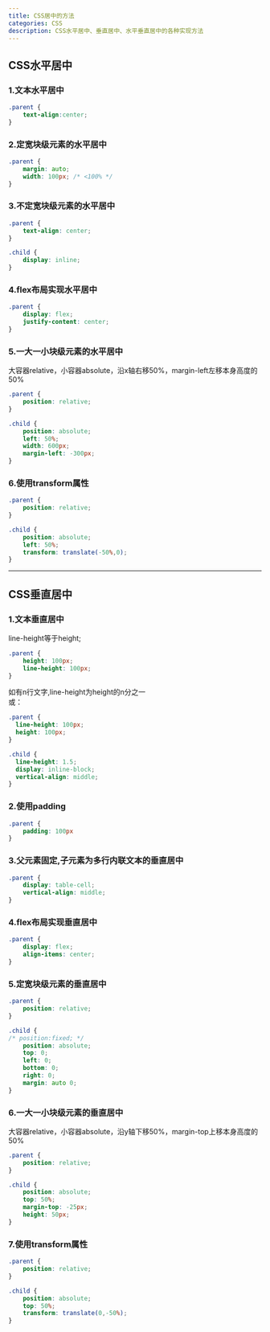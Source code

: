 ```yaml
---
title: CSS居中的方法
categories: CSS
description: CSS水平居中、垂直居中、水平垂直居中的各种实现方法
---
```


## CSS水平居中

### 1.文本水平居中

```css
.parent {
    text-align:center;
}
```

### 2.定宽块级元素的水平居中

```css
.parent {
    margin: auto;
    width: 100px; /* <100% */
}
```

<!-- more -->

### 3.不定宽块级元素的水平居中

```css
.parent {
    text-align: center;
}

.child {
    display: inline;
}
```

### 4.flex布局实现水平居中

```css
.parent {
    display: flex;
    justify-content: center;
}
```

### 5.一大一小块级元素的水平居中  
大容器relative，小容器absolute，沿x轴右移50%，margin-left左移本身高度的50%

```css
.parent {
    position: relative;
}

.child {
    position: absolute;
    left: 50%;
    width: 600px;
    margin-left: -300px;
}
```

### 6.使用transform属性

```css
.parent {
    position: relative;
}

.child {
    position: absolute;
    left: 50%;
    transform: translate(-50%,0);
}
```

---

## CSS垂直居中

### 1.文本垂直居中  
line-height等于height;

```css
.parent {
    height: 100px;
    line-height: 100px;
}
```

如有n行文字,line-height为height的n分之一  
或：
```css
.parent {
  line-height: 100px;
  height: 100px;
}

.child {
  line-height: 1.5;
  display: inline-block;
  vertical-align: middle;
}
```

### 2.使用padding

```css
.parent {
    padding: 100px
}
```

### 3.父元素固定,子元素为多行内联文本的垂直居中

```css
.parent {
    display: table-cell;
    vertical-align: middle;
}
```

### 4.flex布局实现垂直居中

```css
.parent {
    display: flex;
    align-items: center;
}
```

### 5.定宽块级元素的垂直居中

```css
.parent {
    position: relative;
}

.child {
/* position:fixed; */
    position: absolute;
    top: 0;
    left: 0;
    bottom: 0;
    right: 0;
    margin: auto 0;
}
```

### 6.一大一小块级元素的垂直居中  
大容器relative，小容器absolute，沿y轴下移50%，margin-top上移本身高度的50%

```css
.parent {
    position: relative;
}

.child {
    position: absolute;
    top: 50%;
    margin-top: -25px;
    height: 50px;
}
```

### 7.使用transform属性

```css
.parent {
    position: relative;
}

.child {
    position: absolute;
    top: 50%;
    transform: translate(0,-50%);
}
```